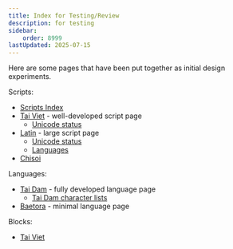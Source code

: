 ```yaml
---
title: Index for Testing/Review
description: for testing
sidebar:
    order: 8999
lastUpdated: 2025-07-15
---
```


Here are some pages that have been put together as initial design experiments.

Scripts:
* [Scripts Index](/scrlang/scripts)
* [Tai Viet](/scrlang/script-tavt) - well-developed script page
    * [Unicode status](/scrlang/script-tavt-unicode)
* [Latin](/scrlang/script-latn) - large script page
    * [Unicode status](/scrlang/script-latn-unicode)
    * [Languages](/scrlang/script-latn-langs)
* [Chisoi](/scrlang/script-chis)

Languages:
* [Tai Dam](/scrlang/lang-blt) - fully developed language page
    * [Tai Dam character lists](/scrlang/lang-blt-chars)
* [Baetora](/scrlang/lang-btr) - minimal language page

Blocks:
* [Tai Viet](/scrlang/block-tai-viet)
